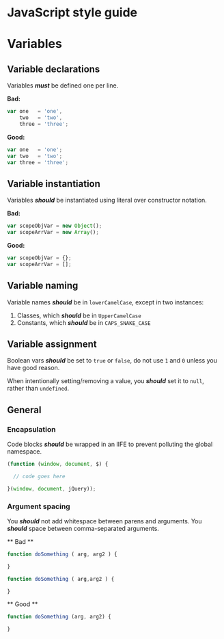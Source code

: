 # JavaScript style guide

# Variables

## Variable declarations
Variables ***must*** be defined one per line.

**Bad:**
```js
var one   = 'one',
    two   = 'two',
    three = 'three';
```

**Good:**
```js
var one   = 'one';
var two   = 'two';
var three = 'three';
```

## Variable instantiation
Variables ***should*** be instantiated using literal over constructor notation.

**Bad:**
```js
var scopeObjVar = new Object();
var scopeArrVar = new Array();
```

**Good:**
```js
var scopeObjVar = {};
var scopeArrVar = [];
```

## Variable naming
Variable names ***should*** be in `lowerCamelCase`, except in two instances:

1. Classes, which ***should*** be in `UpperCamelCase`
2. Constants, which ***should*** be in `CAPS_SNAKE_CASE`

## Variable assignment
Boolean vars ***should*** be set to `true` or `false`, do not use `1` and `0` unless you have good reason.

When intentionally setting/removing a value, you ***should*** set it to `null`, rather than `undefined`.


## General

### Encapsulation

Code blocks ***should*** be wrapped in an IIFE to prevent polluting the global namespace.

```js
(function (window, document, $) {

  // code goes here

}(window, document, jQuery));
```

### Argument spacing
You ***should*** not add whitespace between parens and arguments. You ***should*** space between comma-separated arguments.

** Bad **
```js
function doSomething ( arg, arg2 ) {

}

function doSomething ( arg,arg2 ) {

}
```

** Good **
```js
function doSomething (arg, arg2) {

}
